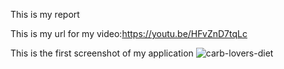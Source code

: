 This is my report

This is my url for my video:https://youtu.be/HFvZnD7tqLc

This is the first screenshot of my application ![carb-lovers-diet](https://github.com/user-attachments/assets/700ae4a6-d3b0-4cb6-8f29-015dff43aa36)
